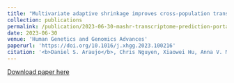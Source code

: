 ```yaml
---
title: "Multivariate adaptive shrinkage improves cross-population transcriptome prediction and association studies in underrepresented populations"
collection: publications
permalink: /publication/2023-06-30-mashr-transcriptome-prediction-portability
date: 2023-06-30
venue: 'Human Genetics and Genomics Advances'
paperurl: 'https://doi.org/10.1016/j.xhgg.2023.100216'
citation: '<b>Daniel S. Araujo</b>, Chris Nguyen, Xiaowei Hu, Anna V. Mikhaylova, Chris Gignoux, Kristin Ardlie, Kent D. Taylor, Peter Durda, Yongmei Liu, George Papanicolaou, Michael H. Cho, Stephen S. Rich, Jerome I. Rotter, NHLBI TOPMed Consortium, Hae K. Im, Ani Manichaikul, and Heather E. Wheeler. &quot;Multivariate adaptive shrinkage improves cross-population transcriptome prediction for transcriptome-wide association studies in underrepresented populations.&quot; <i>Human Genetics and Genomics Advances</i> (2023): 100216.'
---
```

[Download paper here](http://danielsarj.github.io/files/1-s2.0-S2666247723000489-main.pdf)
